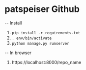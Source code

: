 # patspeiser Github

-- Install 
1. `pip install -r requirements.txt`
2. `. env/bin/activate`
3. `python manage.py runserver`

-- In browser
1. https://localhost:8000/repo_name